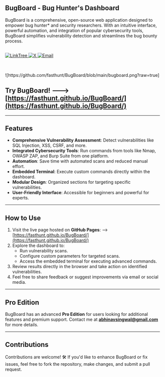 ## BugBoard - Bug Hunter's Dashboard 

BugBoard is a comprehensive, open-source web application designed to empower bug hunter* and security researchers. With an intuitive interface, powerful automation, and integration of popular cybersecurity tools, BugBoard simplifies vulnerability detection and streamlines the bug bounty process.


<div align="left" style="margin: 30px 0;">
  <a href="https://linktr.ee/yogsec">
    <img src="https://img.shields.io/static/v1?style=for-the-badge&message=LinkTree&color=25D366&logo=linktree&logoColor=FFFFFF&label=" alt="LinkTree">
  </a>
  <a href="https://x.com/home">
    <img src="https://img.shields.io/static/v1?style=for-the-badge&message=X&color=000000&logo=x&logoColor=FFFFFF&label=" alt="X">
  </a>
  <a href="mailto:abhinavsingwal@gmail.com?subject=Hi%20YogSec%20,%20nice%20to%20meet%20you!">
    <img src="https://img.shields.io/static/v1?style=for-the-badge&message=Gmail&color=EA4335&logo=Gmail&logoColor=FFFFFF&label=" alt="Email">
  </a>
</div>


<br>
![https://github.com/fasthunt/BugBoard/blob/main/bugboard.png?raw=true]
<br>

## Try BugBoard! --->  [https://fasthunt.github.io/BugBoard/](https://fasthunt.github.io/BugBoard/)

---

## Features

- **Comprehensive Vulnerability Assessment**: Detect vulnerabilities like SQL Injection, XSS, CSRF, and more.
- **Integrated Cybersecurity Tools**: Run commands from tools like Nmap, OWASP ZAP, and Burp Suite from one platform.
- **Automation**: Save time with automated scans and reduced manual effort.
- **Embedded Terminal**: Execute custom commands directly within the dashboard.
- **Modular Design**: Organized sections for targeting specific vulnerabilities.
- **User-Friendly Interface**: Accessible for beginners and powerful for experts.

---

## How to Use

1. Visit the live page hosted on **GitHub Pages**: --> [https://fasthunt.github.io/BugBoard/](https://fasthunt.github.io/BugBoard/)
2. Explore the dashboard to:
   - Run vulnerability scans.
   - Configure custom parameters for targeted scans.
   - Access the embedded terminal for executing advanced commands.  
3. Review results directly in the browser and take action on identified vulnerabilities.
4. Feel free to share feedback or suggest improvements via email or social media.

---

## Pro Edition

BugBoard has an advanced **Pro Edition** for users looking for additional features and premium support. Contact me at **abhinavsingwal@gmail.com** for more details.

---

## Contributions

Contributions are welcome! 🛠 If you'd like to enhance BugBoard or fix issues, feel free to fork the repository, make changes, and submit a pull request.

